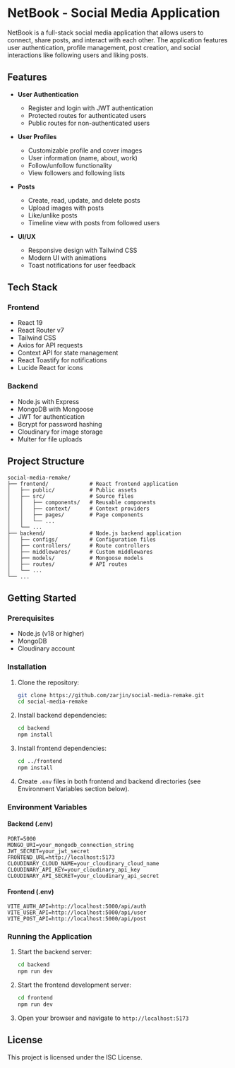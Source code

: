 # NetBook - Social Media Application

NetBook is a full-stack social media application that allows users to connect, share posts, and interact with each other. The application features user authentication, profile management, post creation, and social interactions like following users and liking posts.

## Features

- **User Authentication**
  - Register and login with JWT authentication
  - Protected routes for authenticated users
  - Public routes for non-authenticated users

- **User Profiles**
  - Customizable profile and cover images
  - User information (name, about, work)
  - Follow/unfollow functionality
  - View followers and following lists

- **Posts**
  - Create, read, update, and delete posts
  - Upload images with posts
  - Like/unlike posts
  - Timeline view with posts from followed users

- **UI/UX**
  - Responsive design with Tailwind CSS
  - Modern UI with animations
  - Toast notifications for user feedback

## Tech Stack

### Frontend
- React 19
- React Router v7
- Tailwind CSS
- Axios for API requests
- Context API for state management
- React Toastify for notifications
- Lucide React for icons

### Backend
- Node.js with Express
- MongoDB with Mongoose
- JWT for authentication
- Bcrypt for password hashing
- Cloudinary for image storage
- Multer for file uploads

## Project Structure

```
social-media-remake/
├── frontend/             # React frontend application
│   ├── public/           # Public assets
│   ├── src/              # Source files
│   │   ├── components/   # Reusable components
│   │   ├── context/      # Context providers
│   │   ├── pages/        # Page components
│   │   └── ...
│   └── ...
├── backend/              # Node.js backend application
│   ├── configs/          # Configuration files
│   ├── controllers/      # Route controllers
│   ├── middlewares/      # Custom middlewares
│   ├── models/           # Mongoose models
│   ├── routes/           # API routes
│   └── ...
└── ...
```

## Getting Started

### Prerequisites

- Node.js (v18 or higher)
- MongoDB
- Cloudinary account

### Installation

1. Clone the repository:
   ```bash
   git clone https://github.com/zarjin/social-media-remake.git
   cd social-media-remake
   ```

2. Install backend dependencies:
   ```bash
   cd backend
   npm install
   ```

3. Install frontend dependencies:
   ```bash
   cd ../frontend
   npm install
   ```

4. Create `.env` files in both frontend and backend directories (see Environment Variables section below).

### Environment Variables

#### Backend (.env)
```
PORT=5000
MONGO_URI=your_mongodb_connection_string
JWT_SECRET=your_jwt_secret
FRONTEND_URL=http://localhost:5173
CLOUDINARY_CLOUD_NAME=your_cloudinary_cloud_name
CLOUDINARY_API_KEY=your_cloudinary_api_key
CLOUDINARY_API_SECRET=your_cloudinary_api_secret
```

#### Frontend (.env)
```
VITE_AUTH_API=http://localhost:5000/api/auth
VITE_USER_API=http://localhost:5000/api/user
VITE_POST_API=http://localhost:5000/api/post
```

### Running the Application

1. Start the backend server:
   ```bash
   cd backend
   npm run dev
   ```

2. Start the frontend development server:
   ```bash
   cd frontend
   npm run dev
   ```

3. Open your browser and navigate to `http://localhost:5173`

## License

This project is licensed under the ISC License.
